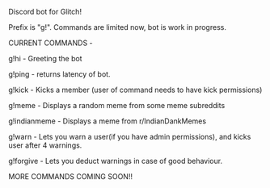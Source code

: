 Discord bot for Glitch!

Prefix is "g!". Commands are limited now, bot is work in progress.

CURRENT COMMANDS - 

g!hi   - Greeting the bot

g!ping - returns latency of bot.

g!kick - Kicks a member (user of command needs to have kick permissions)

g!meme - Displays a random meme from some meme subreddits

g!indianmeme - Displays a meme from r/IndianDankMemes

g!warn - Lets you warn a user(if you have admin permissions), and kicks user after 4 warnings.

g!forgive - Lets you deduct warnings in case of good behaviour.

MORE COMMANDS COMING SOON!!
